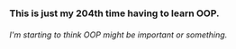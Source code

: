 ### This is just my 204th time having to learn OOP.

###### I'm starting to think OOP might be important or something.